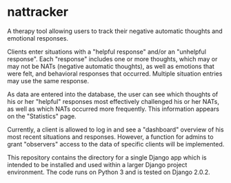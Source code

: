 # nattracker
A therapy tool allowing users to track their negative automatic thoughts and emotional responses.

Clients enter situations with a "helpful response" and/or an "unhelpful response".
Each "response" includes one or more thoughts, which may or may not be NATs
(negative automatic thoughts), as well as emotions that were felt, and behavioral
responses that occurred. Multiple situation entries may use the same response.

As data are entered into the database, the user can see which thoughts of his or
her "helpful" responses most effectively challenged his or her NATs, as well as
which NATs occurred more frequently. This information appears on the "Statistics" page.

Currently, a client is allowed to log in and see a "dashboard" overview of his
most recent situations and responses. However, a function for admins to grant
"observers" access to the data of specific clients will be implemented.

This repository contains the directory for a single Django app which is intended
to be installed and used within a larger Django project environment. The code
runs on Python 3 and is tested on Django 2.0.2.
